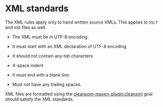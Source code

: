 XML standards
=============

The XML rules apply only to hand written source XMLs.  This applies to
`XSLT` and `XSD` files as well.

* The XML must be in UTF-8 encoding.
* It must start with an XML declaration of UTF-8 encoding

    <?xml version="1.0" encoding="UTF-8"?>  

* It should not contain any *tab* characters.
* 4-space indent
* It must end with a blank line.
* Must not have any trailing spaces.

XML files are formatted using the [cleanpom-maven-plugin:cleanxml][1] goal should
satisfy the XML standards.

[1]: http://site.trajano.net/cleanpom-maven-plugin.
